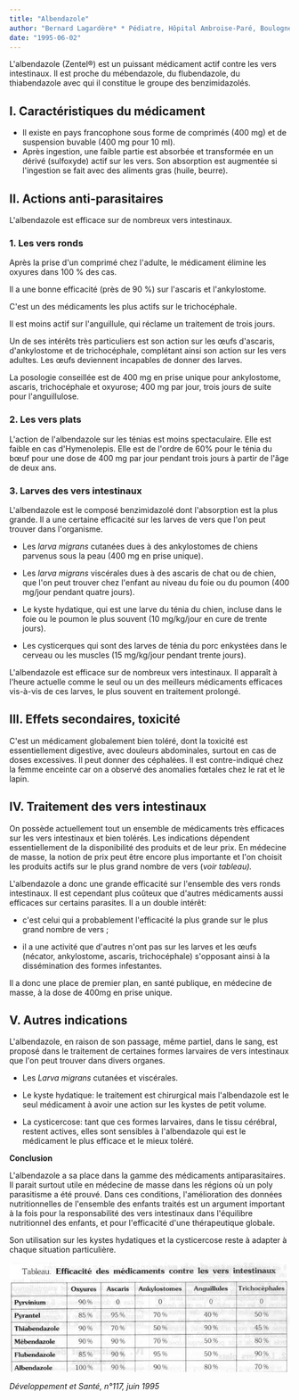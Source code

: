 ```yaml
---
title: "Albendazole"
author: "Bernard Lagardère* * Pédiatre, Hôpital Ambroise-Paré, Boulogne-sur-Seine."
date: "1995-06-02"
---
```


L'albendazole (Zentel®) est un puissant médicament actif contre les vers intestinaux. Il est proche du mébendazole, du flubendazole, du thiabendazole avec qui il constitue le groupe des benzimidazolés.

## I. Caractéristiques du médicament

- Il existe en pays francophone sous forme de comprimés (400 mg) et de suspension buvable (400 mg pour 10 ml).
- Après ingestion, une faible partie est absorbée et transformée en un dérivé (sulfoxyde) actif sur les vers. Son absorption est augmentée si l'ingestion se fait avec des aliments gras (huile, beurre).

## II. Actions anti-parasitaires

L'albendazole est efficace sur de nombreux vers intestinaux.

### 1. Les vers ronds

Après la prise d'un comprimé chez l'adulte, le médicament élimine les oxyures dans 100 % des cas.

Il a une bonne efficacité (près de 90 %) sur l'ascaris et l'ankylostome.

C'est un des médicaments les plus actifs sur le trichocéphale.

Il est moins actif sur l'anguillule, qui réclame un traitement de trois jours.

Un de ses intérêts très particuliers est son action sur les œufs d'ascaris, d'ankylostome et de trichocéphale, complétant ainsi son action sur les vers adultes. Les œufs deviennent incapables de donner des larves.

La posologie conseillée est de 400 mg en prise unique pour ankylostome, ascaris, trichocéphale et oxyurose; 400 mg par jour, trois jours de suite pour l'anguillulose.

### 2. Les vers plats

L'action de l'albendazole sur les ténias est moins spectaculaire. Elle est faible en cas d'Hymenolepis. Elle est de l'ordre de 60% pour le ténia du bœuf pour une dose de 400 mg par jour pendant trois jours à partir de l'âge de deux ans.

### 3. Larves des vers intestinaux

L'albendazole est le composé benzimidazolé dont l'absorption est la plus grande. Il a une certaine efficacité sur les larves de vers que l'on peut trouver dans l'organisme.

- Les *larva migrans* cutanées dues à des ankylostomes de chiens parvenus sous la peau (400 mg en prise unique).

- Les *larva migrans* viscérales dues à des ascaris de chat ou de chien, que l'on peut trouver chez l'enfant au niveau du foie ou du poumon (400 mg/jour pendant quatre jours).

- Le kyste hydatique, qui est une larve du ténia du chien, incluse dans le foie ou le poumon le plus souvent (10 mg/kg/jour en cure de trente jours).

- Les cysticerques qui sont des larves de ténia du porc enkystées dans le cerveau ou les muscles (15 mg/kg/jour pendant trente jours).

L'albendazole est efficace sur de nombreux vers intestinaux. Il apparaît à l'heure actuelle comme le seul ou un des meilleurs médicaments efficaces vis-à-vis de ces larves, le plus souvent en traitement prolongé.

## III. Effets secondaires, toxicité

C'est un médicament globalement bien toléré, dont la toxicité est essentiellement digestive, avec douleurs abdominales, surtout en cas de doses excessives. Il peut donner des céphalées. Il est contre-indiqué chez la femme enceinte car on a observé des anomalies fœtales chez le rat et le lapin.

## IV. Traitement des vers intestinaux

On possède actuellement tout un ensemble de médicaments très efficaces sur les vers intestinaux et bien tolérés. Les indications dépendent essentiellement de la disponibilité des produits et de leur prix. En médecine de masse, la notion de prix peut être encore plus importante et l'on choisit les produits actifs sur le plus grand nombre de vers (*voir* *tableau).*

L'albendazole a donc une grande efficacité sur l'ensemble des vers ronds intestinaux. Il est cependant plus coûteux que d'autres médicaments aussi efficaces sur certains parasites. Il a un double intérêt:

- c'est celui qui a probablement l'efficacité la plus grande sur le plus grand nombre de vers ;

- il a une activité que d'autres n'ont pas sur les larves et les œufs (nécator, ankylostome, ascaris, trichocéphale) s'opposant ainsi à la dissémination des formes infestantes.

Il a donc une place de premier plan, en santé publique, en médecine de masse, à la dose de 400mg en prise unique.

## V. Autres indications

L'albendazole, en raison de son passage, même partiel, dans le sang, est proposé dans le traitement de certaines formes larvaires de vers intestinaux que l'on peut trouver dans divers organes.

- Les *Larva migrans* cutanées et viscérales.

- Le kyste hydatique: le traitement est chirurgical mais l'albendazole est le seul médicament à avoir une action sur les kystes de petit volume.

- La cysticercose: tant que ces formes larvaires, dans le tissu cérébral, restent actives, elles sont sensibles à l'albendazole qui est le médicament le plus efficace et le mieux toléré.

**Conclusion**

L'albendazole a sa place dans la gamme des médicaments antiparasitaires. Il parait surtout utile en médecine de masse dans les régions où un poly parasitisme a été prouvé. Dans ces conditions, l'amélioration des données nutritionnelles de l'ensemble des enfants traités est un argument important à la fois pour la responsabilité des vers intestinaux dans l'équilibre nutritionnel des enfants, et pour l'efficacité d'une thérapeutique globale.

Son utilisation sur les kystes hydatiques et la cysticercose reste à adapter à chaque situation particulière.

![](i642-1.jpg)

*Développement et Santé, n°117, juin 1995*
